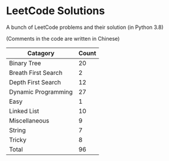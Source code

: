 
# LeetCode Solutions

A bunch of LeetCode problems and their solution (in Python 3.8)

(Comments in the code are written in Chinese)

|Catagory            |Count|
|--------------------|-----|
|Binary Tree         |20   |
|Breath First Search |2    |
|Depth First Search  |12   |
|Dynamic Programming |27   |
|Easy                |1    |
|Linked List         |10   |
|Miscellaneous       |9    |
|String              |7    |
|Tricky              |8    |
|Total               |96   |

